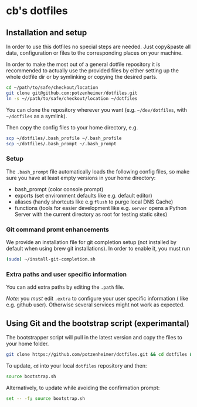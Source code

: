 # cb's dotfiles
## Installation and setup

In order to use this dotfiles no special steps are needed. Just copy&paste all
data, configuration or files to the corresponding places on your machine.

In order to make the most out of a general dotfile repository it is recommended
to actually use the provided files by either setting up the whole dotfile dir
or by symlinking or copying the desired parts.

```bash
cd ~/path/to/safe/checkout/location
git clone git@github.com:potzenheimer/dotfiles.git
ln -s ~//path/to/safe/checkout/location ~/dotfiles
```

You can clone the repository wherever you want (e.g. `~/dev/dotfiles`, with `~/dotfiles` as a symlink).

Then copy the config files to your home directory, e.g.

```bash
scp ~/dotfiles/.bash_profile ~/.bash_profile
scp ~/dotfiles/.bash_prompt ~/.bash_prompt
```

### Setup

The `.bash_prompt` file automatically loads the following config files, so make
sure you have at least empty versions in your home directory:

- bash_prompt (color console prompt)
- exports (set environment defaults like e.g. default editor)
- aliases (handy shortcuts like e.g `flush` to purge local DNS Cache)
- functions (tools for easier development like e.g. `server` opens a Python Server with the current directory as root for testing static sites)

### Git command promt enhancements

We provide an installation file for git completion setup (not installed by
default when using brew git installations). In order to enable it, you must run

```bash
(sudo) ~/install-git-completion.sh
```

### Extra paths and user specific information

You can add extra paths by editing the `.path` file.

*Note:* you _must_ edit `.extra` to configure your user specific information (
like e.g. github user). Otherwise several services might not work as expected.


## Using Git and the bootstrap script (experimantal)

The bootstrapper script will pull in the latest version and copy the files to your home folder.

```bash
git clone https://github.com/potzenheimer/dotfiles.git && cd dotfiles && source bootstrap.sh
```

To update, `cd` into your local `dotfiles` repository and then:

```bash
source bootstrap.sh
```

Alternatively, to update while avoiding the confirmation prompt:

```bash
set -- -f; source bootstrap.sh
```
